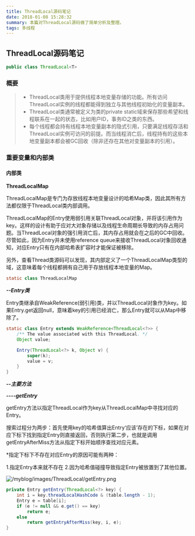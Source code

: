 ```yaml
---
title: ThreadLocal源码笔记
date: 2018-01-08 15:28:32
summary: 本篇对ThreadLocal源码做了简单分析及整理。
tags: 多线程
---
```


## ThreadLocal源码笔记

```java
public class ThreadLocal<T> 
```

### 概要

> * ThreadLocal类用于提供线程本地变量存储的功能。所有访问ThreadLocal实例的线程都能得到独立与其他线程初始化的变量副本。
> * ThreadLocal类通常被定义为类的private static域来保存那些希望和线程联系在一起的状态，比如用户ID，事务ID之类的东西。
> * 每个线程都会持有线程本地变量副本的隐式引用，只要满足线程存活和ThreadLocal实例可访问的前提。而当线程消亡后，线程持有的这些本地变量副本都会被GC回收（除非还存在其他对变量副本的引用）。



### 重要变量和内部类

#### 内部类

**ThreadLocalMap**

ThreadLocalMap是专门为存放线程本地变量设计的哈希Map类，因此其所有方法都仅限于ThreadLocal类内部调用。

ThreadLocalMap的Entry使用弱引用关联ThreadLocal对象，并将该引用作为key。这样的设计有助于应对大对象存储以及线程生命周期长导致的内存占用问题。当ThreadLocal对象的强引用消亡后，其内存占用就会在之后的GC中回收。尽管如此，因为Entry并未使用reference queue来接收ThreadLocal对象回收通知，对应Entry只有在内部哈希表扩容时才能保证被移除。

另外，查看Thread类源码可以发现，其内部定义了一个ThreadLocalMap类型的域，这意味着每个线程都拥有自己用于存放线程本地变量的Map。

```java
static class ThreadLocalMap
```

***--Entry类***

Entry类继承自WeakReference(弱引用)类，并以ThreadLocal对象作为key。如果Entry.get返回null，意味着key的引用已经消亡，那么Entry就可以从Map中移除了。

```java
static class Entry extends WeakReference<ThreadLocal<?>> {
    /** The value associated with this ThreadLocal. */
    Object value;

    Entry(ThreadLocal<?> k, Object v) {
        super(k);
        value = v;
    }
}
```

***--主要方法***

***----getEntry***

getEntry方法以指定ThreadLocal作为key从ThreadLocalMap中寻找对应的Entry。

搜索过程分为两步：首先使用key的哈希值算出Entry‘应该’存在的下标，如果在对应下标下找到指定Entry则直接返回，否则执行第二步，也就是调用getEntryAfterMiss方法从指定下标开始顺序查找对应元素。

*指定下标下不存在对应Entry的原因可能有两种：

1.指定Entry本来就不存在 2.因为哈希值碰撞导致指定Entry被放置到了其他位置。

![/myblog/images/ThreadLocal/getEntry.png](getEntry概念图)

```java
private Entry getEntry(ThreadLocal<?> key) {
    int i = key.threadLocalHashCode & (table.length - 1);
    Entry e = table[i];
    if (e != null && e.get() == key)
        return e;
    else
        return getEntryAfterMiss(key, i, e);
}
```